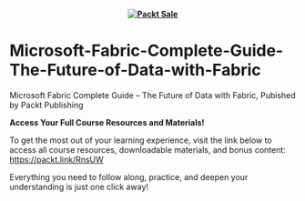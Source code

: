 
<b><p align='center'>[![Packt Sale](https://static.packt-cdn.com/assets/images/packt+events/Improve_UX.png)](https://packt.link/algotradingpython)</p></b> 

# Microsoft-Fabric-Complete-Guide-The-Future-of-Data-with-Fabric
Microsoft Fabric Complete Guide – The Future of Data with Fabric, Pubished by Packt Publishing

**Access Your Full Course Resources and Materials!**

To get the most out of your learning experience, visit the link below to access all course resources, downloadable materials, and bonus content: https://packt.link/RnsUW</p>Everything you need to follow along, practice, and deepen your understanding is just one click away!
